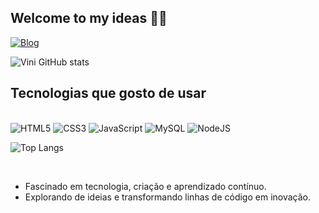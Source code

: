 ## Welcome to my ideas 🧠👾

[![Blog](https://img.shields.io/badge/Instagram-E4405F?style=for-the-badge&logo=instagram&logoColor=white)](https://www.instagram.com/vininsta__/)

![Vini GitHub stats](https://github-readme-stats.vercel.app/api?username=viniciusrodd&show_icons=true&theme=radical)

## Tecnologias que gosto de usar

<div style="display: inline-block"><br>
    <img src="https://img.shields.io/badge/HTML5-E34F26?style=for-the-badge&logo=html5&logoColor=white" alt="HTML5">
    <img src="https://img.shields.io/badge/CSS3-1572B6?style=for-the-badge&logo=css3&logoColor=white" alt="CSS3">
    <img src="https://img.shields.io/badge/JavaScript-F7DF1E?style=for-the-badge&logo=javascript&logoColor=black" alt="JavaScript">
    <img src="https://img.shields.io/badge/MySQL-00000F?style=for-the-badge&logo=mysql&logoColor=white" alt="MySQL">
    <img src="https://img.shields.io/badge/Node.js-43853D?style=for-the-badge&logo=node.js&logoColor=white" alt="NodeJS">
</div> 
<br>

![Top Langs](https://github-readme-stats.vercel.app/api/top-langs/?username=viniciusrodd&hide_progress=true)

<br>

- Fascinado em tecnologia, criação e aprendizado contínuo.
- Explorando de ideias e transformando linhas de código em inovação.
